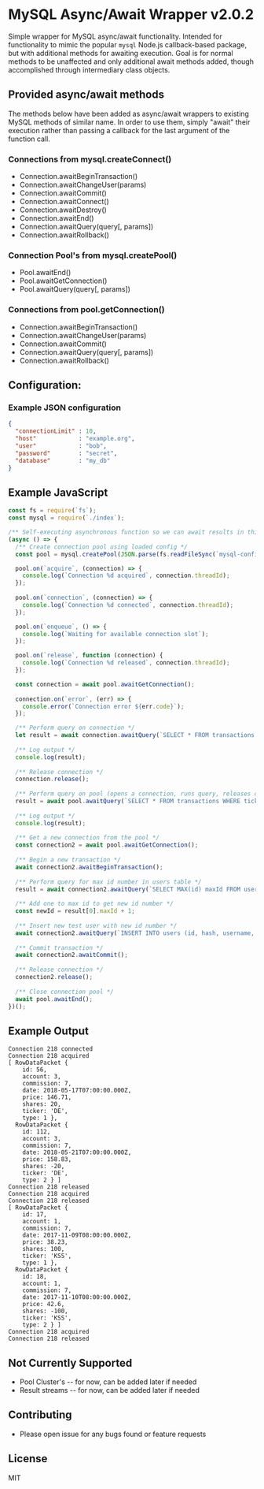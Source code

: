 # MySQL Async/Await Wrapper v2.0.2

Simple wrapper for MySQL async/await functionality.  Intended for functionality to mimic the popular `mysql` Node.js callback-based package, but with additional methods for awaiting execution.  Goal is for normal methods to be unaffected and only additional await methods added, though accomplished through intermediary class objects.

## Provided async/await methods

The methods below have been added as async/await wrappers to existing MySQL methods of similar name.  In order to use them, simply "await" their execution rather than passing a callback for the last argument of the function call.

### Connections from mysql.createConnect()

* Connection.awaitBeginTransaction()
* Connection.awaitChangeUser(params)
* Connection.awaitCommit()
* Connection.awaitConnect()
* Connection.awaitDestroy()
* Connection.awaitEnd()
* Connection.awaitQuery(query[, params])
* Connection.awaitRollback()

### Connection Pool's from mysql.createPool()

* Pool.awaitEnd()
* Pool.awaitGetConnection()
* Pool.awaitQuery(query[, params])

### Connections from pool.getConnection()

* Connection.awaitBeginTransaction()
* Connection.awaitChangeUser(params)
* Connection.awaitCommit()
* Connection.awaitQuery(query[, params])
* Connection.awaitRollback()

## Configuration:

### Example JSON configuration

```json
{
  "connectionLimit" : 10,
  "host"            : "example.org",
  "user"            : "bob",
  "password"        : "secret",
  "database"        : "my_db"
}
```

## Example JavaScript

```javascript
const fs = require(`fs`);
const mysql = require(`./index`);

/** Self-executing asynchronous function so we can await results in this example */
(async () => {
  /** Create connection pool using loaded config */
  const pool = mysql.createPool(JSON.parse(fs.readFileSync(`mysql-config.json`)));

  pool.on(`acquire`, (connection) => {
    console.log(`Connection %d acquired`, connection.threadId);
  });
  
  pool.on(`connection`, (connection) => {
    console.log(`Connection %d connected`, connection.threadId);
  });

  pool.on(`enqueue`, () => {
    console.log(`Waiting for available connection slot`);
  });

  pool.on(`release`, function (connection) {
    console.log(`Connection %d released`, connection.threadId);
  });

  const connection = await pool.awaitGetConnection();
  
  connection.on(`error`, (err) => {
    console.error(`Connection error ${err.code}`);
  });

  /** Perform query on connection */
  let result = await connection.awaitQuery(`SELECT * FROM transactions WHERE ticker = ?`, [`DE`]);
  
  /** Log output */
  console.log(result);
  
  /** Release connection */
  connection.release();
    
  /** Perform query on pool (opens a connection, runs query, releases connection) */
  result = await pool.awaitQuery(`SELECT * FROM transactions WHERE ticker = ?`, [`KSS`]);
  
  /** Log output */
  console.log(result);
  
  /** Get a new connection from the pool */
  const connection2 = await pool.awaitGetConnection();
  
  /** Begin a new transaction */
  await connection2.awaitBeginTransaction();
  
  /** Perform query for max id number in users table */
  result = await connection2.awaitQuery(`SELECT MAX(id) maxId FROM users`);
  
  /** Add one to max id to get new id number */
  const newId = result[0].maxId + 1;
  
  /** Insert new test user with new id number */
  await connection2.awaitQuery(`INSERT INTO users (id, hash, username, name, accounts) VALUES (?, ?, ?, ?, ?)`, [newId, ``, `testuser`, `Test User`, ``]);
  
  /** Commit transaction */
  await connection2.awaitCommit();
  
  /** Release connection */
  connection2.release();
  
  /** Close connection pool */
  await pool.awaitEnd();
})();

```

## Example Output 

```console
Connection 218 connected
Connection 218 acquired
[ RowDataPacket {
    id: 56,
    account: 3,
    commission: 7,
    date: 2018-05-17T07:00:00.000Z,
    price: 146.71,
    shares: 20,
    ticker: 'DE',
    type: 1 },
  RowDataPacket {
    id: 112,
    account: 3,
    commission: 7,
    date: 2018-05-21T07:00:00.000Z,
    price: 158.83,
    shares: -20,
    ticker: 'DE',
    type: 2 } ]
Connection 218 released
Connection 218 acquired
Connection 218 released
[ RowDataPacket {
    id: 17,
    account: 1,
    commission: 7,
    date: 2017-11-09T08:00:00.000Z,
    price: 38.23,
    shares: 100,
    ticker: 'KSS',
    type: 1 },
  RowDataPacket {
    id: 18,
    account: 1,
    commission: 7,
    date: 2017-11-10T08:00:00.000Z,
    price: 42.6,
    shares: -100,
    ticker: 'KSS',
    type: 2 } ]
Connection 218 acquired
Connection 218 released
```
  
## Not Currently Supported

* Pool Cluster's -- for now, can be added later if needed
* Result streams -- for now, can be added later if needed

## Contributing

* Please open issue for any bugs found or feature requests

## License

MIT
